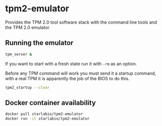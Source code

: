 # tpm2-emulator

Provides the TPM 2.0 tool software stack with the command line tools and
the TPM 2.0 emulator.

## Running the emulator

```bash
tpm_server &
```

If you want to start with a fresh state run it with `-rm` as an option.

Before any TPM command will work you must send it a startup command, with
a real TPM it is apparently the job of the BIOS to do this.

```bash
tpm2_startup --clear
```

## Docker container availability

```bash
docker pull starlabio/tpm2-emulator
docker run -it starlabio/tpm2-emulator
```
